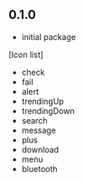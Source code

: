 ## 0.1.0

* initial package

[Icon list]
- check
- fail
- alert
- trendingUp
- trendingDown
- search
- message
- plus
- download
- menu
- bluetooth
